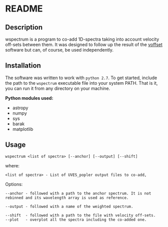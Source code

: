 # README

## Description

wspectrum is a program to co-add 1D-spectra taking into account velocity off-sets between them. It was designed to follow up the result of the [voffset](https://github.com/ezavarygin/voffset) software but can, of course, be used independently.

## Installation
The software was written to work with `python 2.7`. 
To get started, include the path to the `wspectrum` executable file into your system PATH.
That is it, you can run it from any directory on your machine.

**Python modules used:**

- astropy
- numpy
- sys
- barak
- matplotlib

## Usage

`wspectrum <list of spectra> [--anchor] [--output] [--shift]`

where:
```
<list of spectra> - List of UVES_popler output files to co-add,

```
Options:
```
--anchor - followed with a path to the anchor spectrum. It is not rebinned and its wavelength array is used as reference.

--output - followed with a name of the weighted spectrum.

--shift  - followed with a path to the file with velocity off-sets.
--plot   - overplot all the spectra including the co-added one.
```
